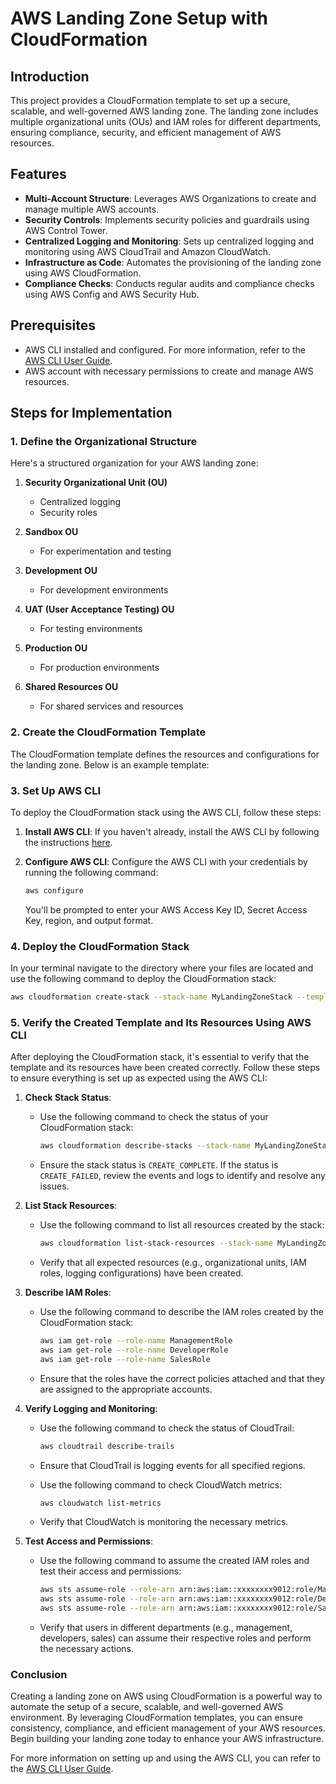 
# AWS Landing Zone Setup with CloudFormation

## Introduction
This project provides a CloudFormation template to set up a secure, scalable, and well-governed AWS landing zone. The landing zone includes multiple organizational units (OUs) and IAM roles for different departments, ensuring compliance, security, and efficient management of AWS resources.

## Features
- **Multi-Account Structure**: Leverages AWS Organizations to create and manage multiple AWS accounts.
- **Security Controls**: Implements security policies and guardrails using AWS Control Tower.
- **Centralized Logging and Monitoring**: Sets up centralized logging and monitoring using AWS CloudTrail and Amazon CloudWatch.
- **Infrastructure as Code**: Automates the provisioning of the landing zone using AWS CloudFormation.
- **Compliance Checks**: Conducts regular audits and compliance checks using AWS Config and AWS Security Hub.

## Prerequisites
- AWS CLI installed and configured. For more information, refer to the [AWS CLI User Guide](https://docs.aws.amazon.com/cli/latest/userguide/cli-configure-quickstart.html).
- AWS account with necessary permissions to create and manage AWS resources.

## Steps for Implementation

### 1. Define the Organizational Structure
Here's a structured organization for your AWS landing zone:

1. **Security Organizational Unit (OU)**
   - Centralized logging
   - Security roles

2. **Sandbox OU**
   - For experimentation and testing

3. **Development OU**
   - For development environments

4. **UAT (User Acceptance Testing) OU**
   - For testing environments

5. **Production OU**
   - For production environments

6. **Shared Resources OU**
   - For shared services and resources

### 2. Create the CloudFormation Template
The CloudFormation template defines the resources and configurations for the landing zone. Below is an example template:

### 3. Set Up AWS CLI
To deploy the CloudFormation stack using the AWS CLI, follow these steps:

1. **Install AWS CLI**: If you haven't already, install the AWS CLI by following the instructions [here](https://docs.aws.amazon.com/cli/latest/userguide/install-cliv2.html).

2. **Configure AWS CLI**: Configure the AWS CLI with your credentials by running the following command:
   ```sh
   aws configure
   ```
   You'll be prompted to enter your AWS Access Key ID, Secret Access Key, region, and output format.

### 4. Deploy the CloudFormation Stack
In your terminal navigate to the directory where your files are located and use the following command to deploy the CloudFormation stack:

```sh
aws cloudformation create-stack --stack-name MyLandingZoneStack --template-body landingzone.yml --parameters parameters.json --capabilities CAPABILITY_NAMED_IAM
```

### 5. Verify the Created Template and Its Resources Using AWS CLI

After deploying the CloudFormation stack, it's essential to verify that the template and its resources have been created correctly. Follow these steps to ensure everything is set up as expected using the AWS CLI:

1. **Check Stack Status**:
   - Use the following command to check the status of your CloudFormation stack:
     ```sh
     aws cloudformation describe-stacks --stack-name MyLandingZoneStack
     ```
   - Ensure the stack status is `CREATE_COMPLETE`. If the status is `CREATE_FAILED`, review the events and logs to identify and resolve any issues.

2. **List Stack Resources**:
   - Use the following command to list all resources created by the stack:
     ```sh
     aws cloudformation list-stack-resources --stack-name MyLandingZoneStack
     ```
   - Verify that all expected resources (e.g., organizational units, IAM roles, logging configurations) have been created.

3. **Describe IAM Roles**:
   - Use the following command to describe the IAM roles created by the CloudFormation stack:
     ```sh
     aws iam get-role --role-name ManagementRole
     aws iam get-role --role-name DeveloperRole
     aws iam get-role --role-name SalesRole
     ```
   - Ensure that the roles have the correct policies attached and that they are assigned to the appropriate accounts.

4. **Verify Logging and Monitoring**:
   - Use the following command to check the status of CloudTrail:
     ```sh
     aws cloudtrail describe-trails
     ```
   - Ensure that CloudTrail is logging events for all specified regions.

   - Use the following command to check CloudWatch metrics:
     ```sh
     aws cloudwatch list-metrics
     ```
   - Verify that CloudWatch is monitoring the necessary metrics.

5. **Test Access and Permissions**:
   - Use the following command to assume the created IAM roles and test their access and permissions:
     ```sh
     aws sts assume-role --role-arn arn:aws:iam::xxxxxxxx9012:role/ManagementRole --role-session-name ManagementSession
     aws sts assume-role --role-arn arn:aws:iam::xxxxxxxx9012:role/DeveloperRole --role-session-name DeveloperSession
     aws sts assume-role --role-arn arn:aws:iam::xxxxxxxx9012:role/SalesRole --role-session-name SalesSession
     ```
   - Verify that users in different departments (e.g., management, developers, sales) can assume their respective roles and perform the necessary actions.

### Conclusion
Creating a landing zone on AWS using CloudFormation is a powerful way to automate the setup of a secure, scalable, and well-governed AWS environment. By leveraging CloudFormation templates, you can ensure consistency, compliance, and efficient management of your AWS resources. Begin building your landing zone today to enhance your AWS infrastructure.

For more information on setting up and using the AWS CLI, you can refer to the [AWS CLI User Guide](https://docs.aws.amazon.com/cli/latest/userguide/cli-configure-quickstart.html).

